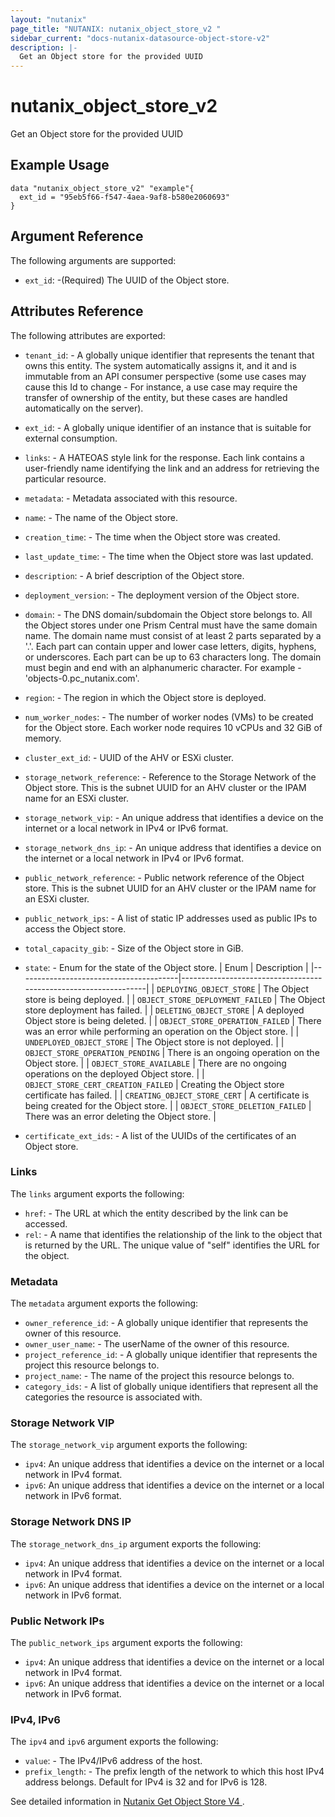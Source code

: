 ```yaml
---
layout: "nutanix"
page_title: "NUTANIX: nutanix_object_store_v2 "
sidebar_current: "docs-nutanix-datasource-object-store-v2"
description: |-
  Get an Object store for the provided UUID
---
```


# nutanix_object_store_v2

Get an Object store for the provided UUID

## Example Usage

```hcl
data "nutanix_object_store_v2" "example"{
  ext_id = "95eb5f66-f547-4aea-9af8-b580e2060693"
}

```

## Argument Reference

The following arguments are supported:

- `ext_id`: -(Required) The UUID of the Object store.

## Attributes Reference

The following attributes are exported:

- `tenant_id`: - A globally unique identifier that represents the tenant that owns this entity. The system automatically assigns it, and it and is immutable from an API consumer perspective (some use cases may cause this Id to change - For instance, a use case may require the transfer of ownership of the entity, but these cases are handled automatically on the server).
- `ext_id`: - A globally unique identifier of an instance that is suitable for external consumption.
- `links`: - A HATEOAS style link for the response. Each link contains a user-friendly name identifying the link and an address for retrieving the particular resource.
- `metadata`: - Metadata associated with this resource.
- `name`: - The name of the Object store.
- `creation_time`: - The time when the Object store was created.
- `last_update_time`: - The time when the Object store was last updated.
- `description`: - A brief description of the Object store.
- `deployment_version`: - The deployment version of the Object store.
- `domain`: - The DNS domain/subdomain the Object store belongs to. All the Object stores under one Prism Central must have the same domain name. The domain name must consist of at least 2 parts separated by a '.'. Each part can contain upper and lower case letters, digits, hyphens, or underscores. Each part can be up to 63 characters long. The domain must begin and end with an alphanumeric character. For example - 'objects-0.pc_nutanix.com'.
- `region`: - The region in which the Object store is deployed.
- `num_worker_nodes`: - The number of worker nodes (VMs) to be created for the Object store. Each worker node requires 10 vCPUs and 32 GiB of memory.
- `cluster_ext_id`: - UUID of the AHV or ESXi cluster.
- `storage_network_reference`: - Reference to the Storage Network of the Object store. This is the subnet UUID for an AHV cluster or the IPAM name for an ESXi cluster.
- `storage_network_vip`: - An unique address that identifies a device on the internet or a local network in IPv4 or IPv6 format.
- `storage_network_dns_ip`: - An unique address that identifies a device on the internet or a local network in IPv4 or IPv6 format.
- `public_network_reference`: - Public network reference of the Object store. This is the subnet UUID for an AHV cluster or the IPAM name for an ESXi cluster.
- `public_network_ips`: - A list of static IP addresses used as public IPs to access the Object store.
- `total_capacity_gib`: - Size of the Object store in GiB.
- `state`: - Enum for the state of the Object store.
    | Enum                                   | Description                                                     |
    |----------------------------------------|-----------------------------------------------------------------|
    | `DEPLOYING_OBJECT_STORE`             | The Object store is being deployed.                             |
    | `OBJECT_STORE_DEPLOYMENT_FAILED`     | The Object store deployment has failed.                         |
    | `DELETING_OBJECT_STORE`              | A deployed Object store is being deleted.                       |
    | `OBJECT_STORE_OPERATION_FAILED`      | There was an error while performing an operation on the Object store. |
    | `UNDEPLOYED_OBJECT_STORE`            | The Object store is not deployed.                               |
    | `OBJECT_STORE_OPERATION_PENDING`     | There is an ongoing operation on the Object store.              |
    | `OBJECT_STORE_AVAILABLE`            | There are no ongoing operations on the deployed Object store.   |
    | `OBJECT_STORE_CERT_CREATION_FAILED`  | Creating the Object store certificate has failed.               |
    | `CREATING_OBJECT_STORE_CERT`         | A certificate is being created for the Object store.            |
    | `OBJECT_STORE_DELETION_FAILED`       | There was an error deleting the Object store.                   |
  

- `certificate_ext_ids`: - A list of the UUIDs of the certificates of an Object store.

### Links
The `links` argument exports the following:

* `href`: - The URL at which the entity described by the link can be accessed.
* `rel`: - A name that identifies the relationship of the link to the object that is returned by the URL. The unique value of "self" identifies the URL for the object.

### Metadata
The `metadata` argument exports the following:

- `owner_reference_id`: - A globally unique identifier that represents the owner of this resource.
- `owner_user_name`: - The userName of the owner of this resource.
- `project_reference_id`: - A globally unique identifier that represents the project this resource belongs to.
- `project_name`: - The name of the project this resource belongs to.
- `category_ids`: - A list of globally unique identifiers that represent all the categories the resource is associated with.


### Storage Network VIP
The `storage_network_vip` argument exports the following:

- `ipv4`: An unique address that identifies a device on the internet or a local network in IPv4 format.
- `ipv6`: An unique address that identifies a device on the internet or a local network in IPv6 format.

### Storage Network DNS IP
The `storage_network_dns_ip` argument exports the following:
- `ipv4`: An unique address that identifies a device on the internet or a local network in IPv4 format.
- `ipv6`: An unique address that identifies a device on the internet or a local network in IPv6 format.

### Public Network IPs
The `public_network_ips` argument exports the following:
- `ipv4`: An unique address that identifies a device on the internet or a local network in IPv4 format.
- `ipv6`: An unique address that identifies a device on the internet or a local network in IPv6 format.


### IPv4, IPv6
The `ipv4` and `ipv6` argument exports the following:
- `value`: - The IPv4/IPv6 address of the host.
- `prefix_length`: - The prefix length of the network to which this host IPv4 address belongs. Default for IPv4 is 32 and for IPv6 is 128.

See detailed information in [Nutanix Get Object Store V4 ](https://developers.nutanix.com/api-reference?namespace=objects&version=v4.0#tag/ObjectStores/operation/getObjectstoreById).
